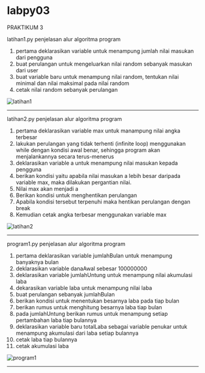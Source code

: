 # labpy03

PRAKTIKUM 3

latihan1.py
penjelasan alur algoritma program

1.	pertama deklarasikan variable untuk menampung jumlah nilai masukan dari pengguna
2.	buat perulangan untuk mengeluarkan nilai random sebanyak masukan dari user
3.	buat variable baru untuk menampung nilai random, tentukan nilai minimal dan nilai maksimal pada nilai random
4.	cetak nilai random sebanyak perulangan

![latihan1](https://user-images.githubusercontent.com/92904721/142596063-defbfb8b-32be-42f3-946a-437c0b4b9a52.PNG)

---

latihan2.py
penjelasan alur algoritma program

1.	pertama deklarasikan variable max untuk manampung nilai angka terbesar
2.	lakukan perulangan yang tidak terhenti (infinite loop) menggunakan while dengan kondisi awal benar, sehingga program akan menjalankannya secara terus-menerus
3.	deklarasikan variable a untuk menampung nilai masukan kepada pengguna
4.	berikan kondisi yaitu apabila nilai masukan a lebih besar daripada variable max, maka dilakukan pergantian nilai.
5.	Nilai max akan menjadi a
6.	Berikan kondisi untuk menghentikan perulangan
7.	Apabila kondisi tersebut terpenuhi maka hentikan perulangan dengan break
8.	Kemudian cetak angka terbesar menggunakan variable max

![latihan2](https://user-images.githubusercontent.com/92904721/142596161-7d033415-fecd-4617-a144-bbff4150bdb3.PNG)

---

program1.py
penjelasan alur algoritma program

1.	pertama deklarasikan variable jumlahBulan untuk menampung banyaknya bulan
2.	deklarasikan variable danaAwal sebesar 100000000
3.	deklarasikan variable jumlahUntung untuk menampung nilai akumulasi laba
4.	dekarasikan variable laba untuk menampung nilai laba
5.	buat perulangan sebanyak jumlahBulan
6.	berikan kondisi untuk menentukan besarnya laba pada tiap bulan
7.	berikan rumus untuk menghitung besarnya laba tiap bulan
8.	pada jumlahUntung berikan rumus untuk menampung setiap pertambahan laba tiap bulannya
9.	deklarasikan variable baru totalLaba sebagai variable penukar untuk menampung akumulasi dari laba setiap bulannya
10.	cetak laba tiap bulannya
11.	cetak akumulasi laba

![program1](https://user-images.githubusercontent.com/92904721/142596262-3b1627ba-fd17-4cf1-9c8e-1f333286e4c4.PNG)

---
